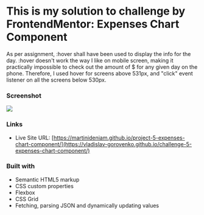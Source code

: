 # This is my solution to challenge by FrontendMentor: Expenses Chart Component

As per assignment, :hover shall have been used to display the info for the day. :hover doesn't work the way I like on mobile screen, making it practically impossible to check out the amount of $ for any given day on the phone. Therefore, I used hover for screens above 531px, and "click" event listener on all the screens below 530px.

### Screenshot

![](./images/screenshot.png)

### Links

- Live Site URL: [https://martinideniam.github.io/project-5-expenses-chart-component/](https://vladislav-gorovenko.github.io/challenge-5-expenses-chart-component/)

### Built with

- Semantic HTML5 markup
- CSS custom properties
- Flexbox
- CSS Grid
- Fetching, parsing JSON and dynamically updating values
